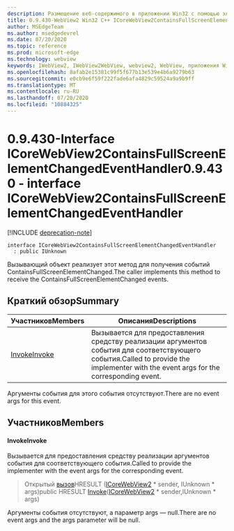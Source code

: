 ```yaml
---
description: Размещение веб-содержимого в приложении Win32 с помощью элемента управления Microsoft Edge WebView2
title: 0.9.430-WebView2 Win32 C++ ICoreWebView2ContainsFullScreenElementChangedEventHandler
author: MSEdgeTeam
ms.author: msedgedevrel
ms.date: 07/20/2020
ms.topic: reference
ms.prod: microsoft-edge
ms.technology: webview
keywords: IWebView2, IWebView2WebView, webview2, WebView, приложения Win32, Win32, EDGE, ICoreWebView2, ICoreWebView2Host, элемент управления "веб-браузер", HTML Edge
ms.openlocfilehash: 8afab2e15381c99f5f677b13e539e4b6a9279b63
ms.sourcegitcommit: e0cb9e6f59f222fade6afa4829c59524a9a9b9ff
ms.translationtype: MT
ms.contentlocale: ru-RU
ms.lasthandoff: 07/20/2020
ms.locfileid: "10884325"
---
```

# <span data-ttu-id="1959a-104">0.9.430-Interface ICoreWebView2ContainsFullScreenElementChangedEventHandler</span><span class="sxs-lookup"><span data-stu-id="1959a-104">0.9.430 - interface ICoreWebView2ContainsFullScreenElementChangedEventHandler</span></span> 

[!INCLUDE [deprecation-note](../../includes/deprecation-note.md)]

```
interface ICoreWebView2ContainsFullScreenElementChangedEventHandler
  : public IUnknown
```

<span data-ttu-id="1959a-105">Вызывающий объект реализует этот метод для получения событий ContainsFullScreenElementChanged.</span><span class="sxs-lookup"><span data-stu-id="1959a-105">The caller implements this method to receive the ContainsFullScreenElementChanged events.</span></span>

## <span data-ttu-id="1959a-106">Краткий обзор</span><span class="sxs-lookup"><span data-stu-id="1959a-106">Summary</span></span>

 <span data-ttu-id="1959a-107">Участников</span><span class="sxs-lookup"><span data-stu-id="1959a-107">Members</span></span>                        | <span data-ttu-id="1959a-108">Описания</span><span class="sxs-lookup"><span data-stu-id="1959a-108">Descriptions</span></span>
--------------------------------|---------------------------------------------
[<span data-ttu-id="1959a-109">Invoke</span><span class="sxs-lookup"><span data-stu-id="1959a-109">Invoke</span></span>](#invoke) | <span data-ttu-id="1959a-110">Вызывается для предоставления средству реализации аргументов события для соответствующего события.</span><span class="sxs-lookup"><span data-stu-id="1959a-110">Called to provide the implementer with the event args for the corresponding event.</span></span>

<span data-ttu-id="1959a-111">Аргументы события для этого события отсутствуют.</span><span class="sxs-lookup"><span data-stu-id="1959a-111">There are no event args for this event.</span></span>

## <span data-ttu-id="1959a-112">Участников</span><span class="sxs-lookup"><span data-stu-id="1959a-112">Members</span></span>

#### <span data-ttu-id="1959a-113">Invoke</span><span class="sxs-lookup"><span data-stu-id="1959a-113">Invoke</span></span> 

<span data-ttu-id="1959a-114">Вызывается для предоставления средству реализации аргументов события для соответствующего события.</span><span class="sxs-lookup"><span data-stu-id="1959a-114">Called to provide the implementer with the event args for the corresponding event.</span></span>

> <span data-ttu-id="1959a-115">Открытый [вызов](#invoke)HRESULT ([ICoreWebView2](ICoreWebView2.md) \* sender, IUnknown \* args)</span><span class="sxs-lookup"><span data-stu-id="1959a-115">public HRESULT [Invoke](#invoke)([ICoreWebView2](ICoreWebView2.md) \* sender,IUnknown \* args)</span></span>

<span data-ttu-id="1959a-116">Аргументы события отсутствуют, а параметр args — null.</span><span class="sxs-lookup"><span data-stu-id="1959a-116">There are no event args and the args parameter will be null.</span></span>

